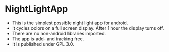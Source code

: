 # NightLightApp

* This is the simplest possible night light app for android. 
* It cycles colors on a full screen display. After 1 hour the display turns off.
* There are no non-android libraries imported. 
* The app is add- and tracking free.
* It is published under GPL 3.0. 

